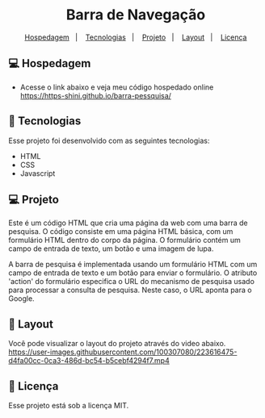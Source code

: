 <h1 align="center">Barra de Navegação</h1>

<p align="center">
  <a href="#-hospedagem">Hospedagem</a>&nbsp;&nbsp;&nbsp;|&nbsp;&nbsp;&nbsp;
  <a href="#-tecnologias">Tecnologias</a>&nbsp;&nbsp;&nbsp;|&nbsp;&nbsp;&nbsp;
  <a href="#-projeto">Projeto</a>&nbsp;&nbsp;&nbsp;|&nbsp;&nbsp;&nbsp;
  <a href="#-layout">Layout</a>&nbsp;&nbsp;&nbsp;|&nbsp;&nbsp;&nbsp;
  <a href="#memo-licença">Licença</a>
</p>

## 💻 Hospedagem

- Acesse o link abaixo e veja meu código hospedado online<br>
https://https-shini.github.io/barra-pessquisa/

## 🚀 Tecnologias

Esse projeto foi desenvolvido com as seguintes tecnologias:

- HTML
- CSS
- Javascript

## 💻 Projeto

Este é um código HTML que cria uma página da web com uma barra de pesquisa. O código consiste em uma página HTML básica, com um formulário HTML dentro do corpo da página. O formulário contém um campo de entrada de texto, um botão e uma imagem de lupa.

A barra de pesquisa é implementada usando um formulário HTML com um campo de entrada de texto e um botão para enviar o formulário. O atributo 'action' do formulário especifica o URL do mecanismo de pesquisa usado para processar a consulta de pesquisa. Neste caso, o URL aponta para o Google.

## 🔖 Layout

Você pode visualizar o layout do projeto através do video abaixo.<br>
https://user-images.githubusercontent.com/100307080/223616475-d4fa00cc-0ca3-486d-bc54-b5cebf4294f7.mp4

## :memo: Licença

Esse projeto está sob a licença MIT.
